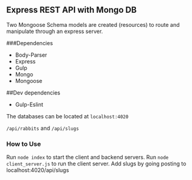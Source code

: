 
## Express REST API with Mongo DB
Two Mongoose Schema models are created (resources) to route and manipulate through an express server.

###Dependencies
   * Body-Parser
   * Express
   * Gulp
   * Mongo
   * Mongoose

##Dev dependencies
   * Gulp-Eslint


The databases can be
located at ```localhost:4020```

```/api/rabbits``` and ```/api/slugs```

### How to Use
Run ```node index``` to start the client and backend servers.
Run ```node client_server.js``` to run the client server.
Add slugs by going posting to localhost:4020/api/slugs
